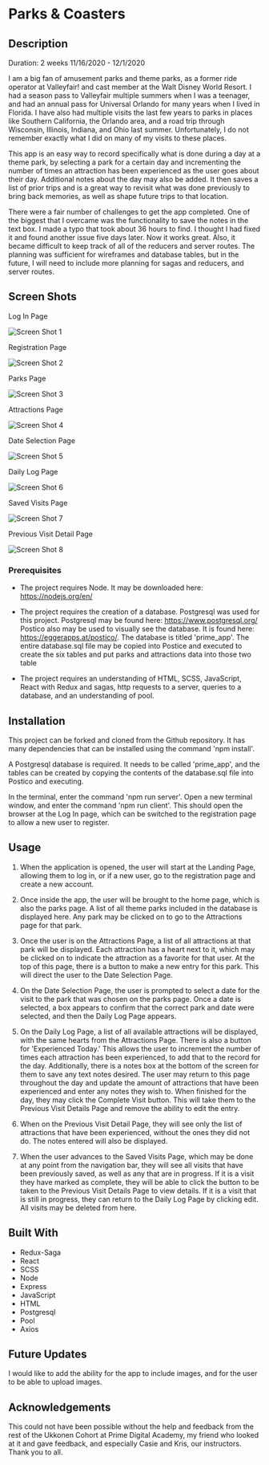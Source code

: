 # Parks & Coasters

## Description

Duration: 2 weeks 11/16/2020 - 12/1/2020

I am a big fan of amusement parks and theme parks, as a former ride operator at Valleyfair! and cast member at the Walt Disney World Resort.  I had a season pass to Valleyfair multiple summers when I was a teenager, and had an annual pass for Universal Orlando for many years when I lived in Florida.  I have also had multiple visits the last few years to parks in places like Southern California, the Orlando area, and a road trip through Wisconsin, Illinois, Indiana, and Ohio last summer.  Unfortunately, I do not remember exactly what I did on many of my visits to these places.

This app is an easy way to record specifically what is done during a day at a theme park, by selecting a park for a certain day and incrementing the number of times an attraction has been experienced as the user goes about their day.  Additional notes about the day may also be added.  It then saves a list of prior trips and is a great way to revisit what was done previously to bring back memories, as well as shape future trips to that location.

There were a fair number of challenges to get the app completed.  One of the biggest that I overcame was the functionality to save the notes in the text box.  I made a typo that took about 36 hours to find.  I thought I had fixed it and found another issue five days later.  Now it works great.  Also, it became difficult to keep track of all of the reducers and server routes.  The planning was sufficient for wireframes and database tables, but in the future, I will need to include more planning for sagas and reducers, and server routes.

## Screen Shots

Log In Page

![Screen Shot 1](public/images/1_Log_In_Page.png)

Registration Page

![Screen Shot 2](public/images/2_Registration_Page.png)

Parks Page

![Screen Shot 3](public/images/3_Parks_Page_:_Home_Page.png)

Attractions Page

![Screen Shot 4](public/images/4_Attractions_Page.png)

Date Selection Page

![Screen Shot 5](public/images/5_Date_Selection_Page.png)

Daily Log Page

![Screen Shot 6](public/images/6_Daily_Log_Page.png)

Saved Visits Page

![Screen Shot 7](public/images/7_Saved_Visits_Page.png)

Previous Visit Detail Page

![Screen Shot 8](public/images/8_Previous_Visit_Detail_Page.png)

### Prerequisites

- The project requires Node.  It may be downloaded here: https://nodejs.org/en/

- The project requires the creation of a database.  Postgresql was used for this project.  Postgresql may be found here: https://www.postgresql.org/  Postico also may be used to visually see the database.  It is found here: https://eggerapps.at/postico/.  The database is titled 'prime_app'.  The entire database.sql file may be copied into Postice and executed to create the six tables and put parks and attractions data into those two table

- The project requires an understanding of HTML, SCSS, JavaScript, React with Redux and sagas, http requests to a server, queries to a database, and an understanding of pool.

## Installation

This project can be forked and cloned from the Github repository.  It has many dependencies that can be installed using the command 'npm install'.  

A Postgresql database is required.  It needs to be called 'prime_app', and the tables can be created by copying the contents of the database.sql file into Postico and executing.

In the terminal, enter the command 'npm run server'.  Open a new terminal window, and enter the command 'npm run client'.  This should open the browser at the Log In page, which can be switched to the registration page to allow a new user to register.

## Usage 

1.  When the application is opened, the user will start at the Landing Page, allowing them to log in, or if a new user, go to the registration page and create a new account.  

2.  Once inside the app, the user will be brought to the home page, which is also the parks page.  A list of all theme parks included in the database is displayed here.  Any park may be clicked on to go to the Attractions page for that park.  

3.  Once the user is on the Attractions Page, a list of all attractions at that park will be displayed.  Each attraction has a heart next to it, which may be clicked on to indicate the attraction as a favorite for that user.  At the top of this page, there is a button to make a new entry for this park.  This will direct the user to the Date Selection Page.  

4.  On the Date Selection Page, the user is prompted to select a date for the visit to the park that was chosen on the parks page.  Once a date is selected, a box appears to confirm that the correct park and date were selected, and then the Daily Log Page appears.  

5.  On the Daily Log Page, a list of all available attractions will be displayed, with the same hearts from the Attractions Page.  There is also a button for 'Experienced Today.'  This allows the user to increment the number of times each attraction has been experienced, to add that to the record for the day.  Additionally, there is a notes box at the bottom of the screen for them to save any text notes desired.  The user may return to this page throughout the day and update the amount of attractions that have been experienced and enter any notes they wish to.  When finished for the day, they may click the Complete Visit button.  This will take them to the Previous Visit Details Page and remove the ability to edit the entry.

6.  When on the Previous Visit Detail Page, they will see only the list of attractions that have been experienced, without the ones they did not do.  The notes entered will also be displayed.  

7.  When the user advances to the Saved Visits Page, which may be done at any point from the navigation bar, they will see all visits that have been previously saved, as well as any that are in progress.  If it is a visit they have marked as complete, they will be able to click the button to be taken to the Previous Visit Details Page to view details.  If it is a visit that is still in progress, they can return to the Daily Log Page by clicking edit.  All visits may be deleted from here.  

## Built With

- Redux-Saga
- React
- SCSS
- Node
- Express
- JavaScript
- HTML
- Postgresql
- Pool
- Axios

## Future Updates

I would like to add the ability for the app to include images, and for the user to be able to upload images.

## Acknowledgements

This could not have been possible without the help and feedback from the rest of the Ukkonen Cohort at Prime Digital Academy, my friend who looked at it and gave feedback, and especially Casie and Kris, our instructors.  Thank you to all.





